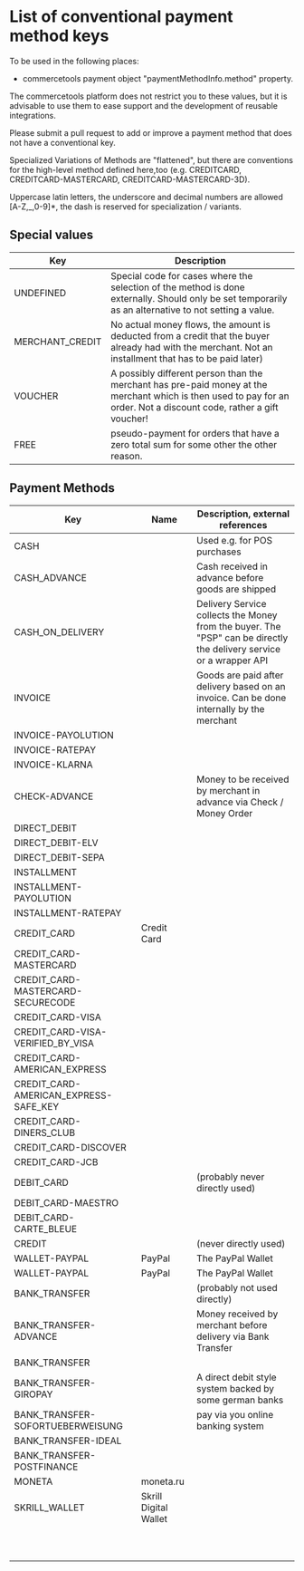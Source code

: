 # List of conventional payment method keys

To be used in the following places:
 * commercetools payment object "paymentMethodInfo.method" property. 

The commercetools platform does not restrict you to these values, but it is advisable to use them to ease support and the development of reusable integrations. 

Please submit a pull request to add or improve a payment method that does not have a conventional key. 

Specialized Variations of Methods are "flattened", but there are conventions for the high-level method defined here,too (e.g. CREDITCARD, CREDITCARD-MASTERCARD, CREDITCARD-MASTERCARD-3D). 

Uppercase latin letters, the underscore and decimal numbers are allowed \[A-Z,_,0-9\]\*, the dash is reserved for specialization / variants. 

## Special values 
| Key | Description |
|---|---|
| UNDEFINED | Special code for cases where the selection of the method is done externally. Should only be set temporarily as an alternative to not setting a value.  |
| MERCHANT_CREDIT | No actual money flows, the amount is deducted from a credit that the buyer already had with the merchant. Not an installment that has to be paid later) |
| VOUCHER | A possibly different person than the merchant has pre-paid money at  the merchant which is then used to pay for an order. Not a discount code, rather a gift voucher!  |
| FREE | pseudo-payment for orders that have a zero total sum for some other the other reason.  |

## Payment Methods

| Key | Name | Description, external references |
|---|---|---|
| CASH |  | Used e.g. for POS purchases |
| CASH_ADVANCE |  | Cash received in advance before goods are shipped |
| CASH_ON_DELIVERY |  | Delivery Service collects the Money from the buyer. The "PSP" can be directly the delivery service or a wrapper API |
| INVOICE |  | Goods are paid after delivery based on an invoice. Can be done internally by the merchant |
| INVOICE-PAYOLUTION |  |  |
| INVOICE-RATEPAY |  |  |
| INVOICE-KLARNA |  |  |
| CHECK-ADVANCE |  | Money to be received by merchant in advance via Check / Money Order |
| DIRECT_DEBIT |  |  |
| DIRECT_DEBIT-ELV |  |  |
| DIRECT_DEBIT-SEPA |  |  |
| INSTALLMENT |  |  |
| INSTALLMENT-PAYOLUTION |  |  |
| INSTALLMENT-RATEPAY |  |  |
| CREDIT_CARD | Credit Card |  |
| CREDIT_CARD-MASTERCARD |  |  |
| CREDIT_CARD-MASTERCARD-SECURECODE |  |  |
| CREDIT_CARD-VISA |  |  |
| CREDIT_CARD-VISA-VERIFIED_BY_VISA |  |  |
| CREDIT_CARD-AMERICAN_EXPRESS |  |  |
| CREDIT_CARD-AMERICAN_EXPRESS-SAFE_KEY |  |  |
| CREDIT_CARD-DINERS_CLUB |  |  |
| CREDIT_CARD-DISCOVER |  |  |
| CREDIT_CARD-JCB |  |  |
| DEBIT_CARD |  | (probably never directly used)  |
| DEBIT_CARD-MAESTRO |  |  |
| DEBIT_CARD-CARTE_BLEUE |  |  |
| CREDIT |  | (never directly used) |
| WALLET-PAYPAL | PayPal | The PayPal Wallet |
| WALLET-PAYPAL | PayPal | The PayPal Wallet |
| BANK_TRANSFER |  | (probably not used directly) |
| BANK_TRANSFER-ADVANCE |  | Money received by merchant before delivery via Bank Transfer |
| BANK_TRANSFER |  |  |
| BANK_TRANSFER-GIROPAY |  | A direct debit style system backed by some german banks |
| BANK_TRANSFER-SOFORTUEBERWEISUNG |  | pay via you online banking system |
| BANK_TRANSFER-IDEAL |  |  |
| BANK_TRANSFER-POSTFINANCE |  |  |
| MONETA | moneta.ru |  |
| SKRILL_WALLET | Skrill Digital Wallet |  |
|  |  |  |
|  |  |  |
|  |  |  |
|  |  |  |
|  |  |  |
|  |  |  |
|  |  |  |
|  |  |  |
|  |  |  |
|  |  |  |




